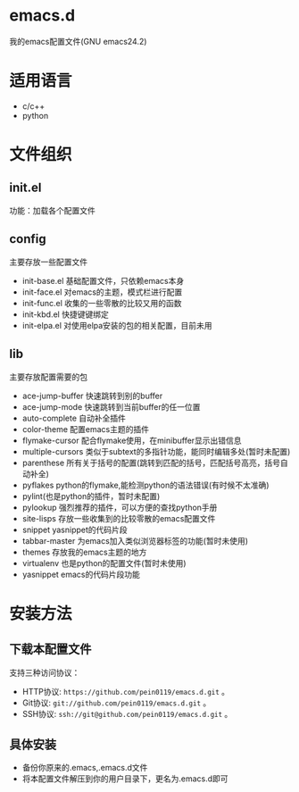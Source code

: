 emacs.d
=======
我的emacs配置文件(GNU emacs24.2)

# 适用语言 #

* c/c++
* python

# 文件组织 #

## init.el ##

功能：加载各个配置文件

## config ##
主要存放一些配置文件
* init-base.el 基础配置文件，只依赖emacs本身
* init-face.el 对emacs的主题，模式栏进行配置
* init-func.el 收集的一些零散的比较又用的函数
* init-kbd.el  快捷键键绑定
* init-elpa.el 对使用elpa安装的包的相关配置，目前未用

## lib ##
主要存放配置需要的包

* ace-jump-buffer 快速跳转到别的buffer
* ace-jump-mode 快速跳转到当前buffer的任一位置
* auto-complete 自动补全插件
* color-theme 配置emacs主题的插件
* flymake-cursor 配合flymake使用，在minibuffer显示出错信息
* multiple-cursors 类似于subtext的多指针功能，能同时编辑多处(暂时未配置)
* parenthese 所有关于括号的配置(跳转到匹配的括号，匹配括号高亮，括号自动补全)
* pyflakes python的flymake,能检测python的语法错误(有时候不太准确)
* pylint(也是python的插件，暂时未配置)
* pylookup 强烈推荐的插件，可以方便的查找python手册
* site-lisps 存放一些收集到的比较零散的emacs配置文件
* snippet yasnippet的代码片段
* tabbar-master 为emacs加入类似浏览器标签的功能(暂时未使用)
* themes 存放我的emacs主题的地方
* virtualenv 也是python的配置文件(暂时未使用)
* yasnippet emacs的代码片段功能

# 安装方法 #

## 下载本配置文件 ##

支持三种访问协议：

* HTTP协议: `https://github.com/pein0119/emacs.d.git` 。
* Git协议: `git://github.com/pein0119/emacs.d.git` 。
* SSH协议: `ssh://git@github.com/pein0119/emacs.d.git` 。

## 具体安装 ##

* 备份你原来的.emacs,.emacs.d文件
* 将本配置文件解压到你的用户目录下，更名为.emacs.d即可
